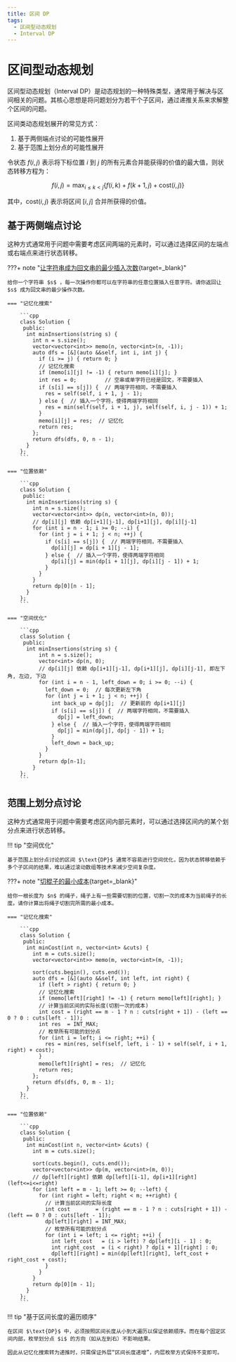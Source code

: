 ```yaml
---
title: 区间 DP
tags:
  - 区间型动态规划
  - Interval DP
---
```


# 区间型动态规划

区间型动态规划（$\text{Interval DP}$）是动态规划的一种特殊类型，通常用于解决与区间相关的问题。其核心思想是将问题划分为若干个子区间，通过递推关系来求解整个区间的问题。

区间类动态规划展开的常见方式：

1. 基于两侧端点讨论的可能性展开
2. 基于范围上划分点的可能性展开

令状态 $f(i, j)$ 表示将下标位置 $i$ 到 $j$ 的所有元素合并能获得的价值的最大值，则状态转移方程为：

$$
f(i, j) = \max_{i \leq k < j} \{f(i, k) + f(k+1, j) + \text{cost}(i, j)\}
$$

其中，$\text{cost}(i, j)$ 表示将区间 $[i, j]$ 合并所获得的价值。

## 基于两侧端点讨论

这种方式通常用于问题中需要考虑区间两端的元素时，可以通过选择区间的左端点或右端点来进行状态转移。

???+ note "[让字符串成为回文串的最少插入次数](https://leetcode.cn/problems/minimum-insertion-steps-to-make-a-string-palindrome/description/){target=_blank}"

    给你一个字符串 $s$ ，每一次操作你都可以在字符串的任意位置插入任意字符。请你返回让 $s$ 成为回文串的最少操作次数。

    === "记忆化搜索"

        ```cpp
        class Solution {
         public:
          int minInsertions(string s) {
            int n = s.size();
            vector<vector<int>> memo(n, vector<int>(n, -1));
            auto dfs = [&](auto &&self, int i, int j) {
              if (i >= j) { return 0; }
              // 记忆化搜索
              if (memo[i][j] != -1) { return memo[i][j]; }
              int res = 0;         // 空串或单字符已经是回文，不需要插入
              if (s[i] == s[j]) {  // 两端字符相同，不需要插入
                res = self(self, i + 1, j - 1);
              } else {  // 插入一个字符，使得两端字符相同
                res = min(self(self, i + 1, j), self(self, i, j - 1)) + 1;
              }
              memo[i][j] = res;  // 记忆化
              return res;
            };
            return dfs(dfs, 0, n - 1);
          }
        };
        ```

    === "位置依赖"

        ```cpp
        class Solution {
         public:
          int minInsertions(string s) {
            int n = s.size();
            vector<vector<int>> dp(n, vector<int>(n, 0));
            // dp[i][j] 依赖 dp[i+1][j-1], dp[i+1][j], dp[i][j-1]
            for (int i = n - 1; i >= 0; --i) {
              for (int j = i + 1; j < n; ++j) {
                if (s[i] == s[j]) {  // 两端字符相同，不需要插入
                  dp[i][j] = dp[i + 1][j - 1];
                } else {  // 插入一个字符，使得两端字符相同
                  dp[i][j] = min(dp[i + 1][j], dp[i][j - 1]) + 1;
                }
              }
            }
            return dp[0][n - 1];
          }
        };
        ```
    
    === "空间优化"

        ```cpp
        class Solution {
         public:
          int minInsertions(string s) {
              int n = s.size();
              vector<int> dp(n, 0);
              // dp[i][j] 依赖 dp[i+1][j-1], dp[i+1][j], dp[i][j-1], 即左下角, 左边, 下边 
              for (int i = n - 1, left_down = 0; i >= 0; --i) {
                left_down = 0;  // 每次更新左下角
                for (int j = i + 1; j < n; ++j) {
                  int back_up = dp[j];  // 更新前的 dp[i+1][j]
                  if (s[i] == s[j]) {  // 两端字符相同，不需要插入
                    dp[j] = left_down;
                  } else {  // 插入一个字符，使得两端字符相同
                    dp[j] = min(dp[j], dp[j - 1]) + 1;
                  }
                  left_down = back_up;
                }
              }
              return dp[n-1];
            }
        };
        ```

## 范围上划分点讨论

这种方式通常用于问题中需要考虑区间内部元素时，可以通过选择区间内的某个划分点来进行状态转移。

!!! tip "空间优化"

    基于范围上划分点讨论的区间 $\text{DP}$ 通常不容易进行空间优化，因为状态转移依赖于多个子区间的结果，难以通过滚动数组等技术来减少空间复杂度。

???+ note "[切棍子的最小成本](https://leetcode.cn/problems/minimum-cost-to-cut-a-stick/description/){target=_blank}"

    给你一根长度为 $n$ 的绳子，绳子上有一些需要切割的位置，切割一次的成本为当前绳子的长度。请你计算出将绳子切割完所需的最小成本。

    === "记忆化搜索"

        ```cpp
        class Solution {
         public:
          int minCost(int n, vector<int> &cuts) {
            int m = cuts.size();
            vector<vector<int>> memo(m, vector<int>(m, -1));

            sort(cuts.begin(), cuts.end());
            auto dfs = [&](auto &&self, int left, int right) {
              if (left > right) { return 0; }
              // 记忆化搜索
              if (memo[left][right] != -1) { return memo[left][right]; }
              // 计算当前区间的实际长度(切割一次的成本)
              int cost = (right == m - 1 ? n : cuts[right + 1]) - (left == 0 ? 0 : cuts[left - 1]);
              int res  = INT_MAX;
              // 枚举所有可能的划分点
              for (int i = left; i <= right; ++i) {
                res = min(res, self(self, left, i - 1) + self(self, i + 1, right) + cost);
              }
              memo[left][right] = res;  // 记忆化
              return res;
            };
            return dfs(dfs, 0, m - 1);
          }
        };
        ```

    === "位置依赖"

        ```cpp
        class Solution {
         public:
          int minCost(int n, vector<int> &cuts) {
            int m = cuts.size();

            sort(cuts.begin(), cuts.end());
            vector<vector<int>> dp(m, vector<int>(m, 0));
            // dp[left][right] 依赖 dp[left][i-1], dp[i+1][right] (left<=i<=right)
            for (int left = m - 1; left >= 0; --left) {
              for (int right = left; right < m; ++right) {
                // 计算当前区间的实际长度
                int cost        = (right == m - 1 ? n : cuts[right + 1]) - (left == 0 ? 0 : cuts[left - 1]);
                dp[left][right] = INT_MAX;
                // 枚举所有可能的划分点
                for (int i = left; i <= right; ++i) {
                  int left_cost   = (i > left) ? dp[left][i - 1] : 0;
                  int right_cost  = (i < right) ? dp[i + 1][right] : 0;
                  dp[left][right] = min(dp[left][right], left_cost + right_cost + cost);
                }
              }
            }
            return dp[0][m - 1];
          }
        };
        ```

!!! tip "基于区间长度的遍历顺序"

    在区间 $\text{DP}$ 中，必须按照区间长度从小到大遍历以保证依赖顺序。而在每个固定区间内部，枚举划分点 $i$ 的方向（如从左到右）不影响结果。
    
    因此从记忆化搜索转为递推时，只需保证外层“区间长度递增”，内层枚举方式保持不变即可。